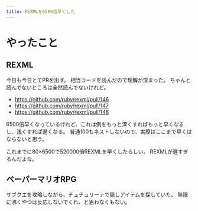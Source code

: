 ```yaml
---
title: REXMLを6500倍早くした
---
```


# やったこと

## REXML

今日も今日とてPRを出す。
相当コードを読んだので理解が深まった。
ちゃんと読んでないところは全然読んでないけれど。

- <https://github.com/ruby/rexml/pull/146>
- <https://github.com/ruby/rexml/pull/147>
- <https://github.com/ruby/rexml/pull/148>

6500倍早くなっているけれど、これは例をもっと深くすればもっと早くなるし、浅くすれば遅くなる。
普通100もネストしないので、実際はここまで早くはならないと思う。

これまでに80×6500で520000倍REXMLを早くしたらしい。
REXMLが遅すぎるんだよな。

## ペーパーマリオRPG

サブクエを攻略しながら、チュチュリーナで隠しアイテムを探していた。
無限に沸くやつは反応しないでくれ、と思わなくもない。
